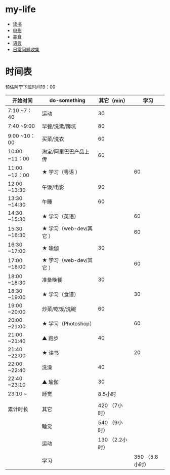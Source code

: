 # my-life

- [读书](./book/README.md)
- [电影](./film/README.md)
- [美食](./food/README.md)
- [语言](./language/README.md)
- [日常问题收集](./problems-accumulated/README.md)


# 时间表
预估阿宁下班时间19：00

| 开始时间      |  do-something             | 其它（min）| 学习   |
| ------------- | ------------------------- | ---------- | -------|
| 7:10 ~7：40   | 运动                     | 30      |        |
| 7:40 ~9:00    | 早餐/洗漱/蹲坑            | 80       |        |
| 9:00 ~10：00  | 买菜/洗衣                 | 60       |        |
| 10:00 ~11：00 | 淘宝/阿里巴巴产品上传     | 60       |        |
| 11:00 ~12：00 | ★ 学习（粤语 ）           |          |  60    |
| 12:00 ~13:30  | 午饭/电影                 | 90       |        |
| 13:30 ~14:30  | 午睡                      | 60       |         |
| 14:30 ~15:30  | ★ 学习（英语）            |          | 60      |
| 15:30 ~16:30  | ★ 学习（web-dev/其它 ）   |          | 60     |
| 16:30 ~17:00  | ★ 瑜伽                   |  30      |         |
| 17:00 ~18:00  | ★ 学习（web-dev/其它 ）   |          | 60     |
| 18:00 ~18:30  | 准备晚餐                  | 30       |         |
| 18:30 ~19:00  | ★ 学习（食谱）            |          | 30     |
| 19:00 ~20:00  | 炒菜/吃饭/洗碗            | 60       |        |
| 20:00 ~21:00  | ★ 学习（Photoshop）       |          | 60     |
| 21:00 ~21:40  | ▲ 跑步                    | 40       |        |
| 21:40 ~22:00  | ★ 读书                    |          | 20    |
| 22:00 ~22:40  | 洗澡                      | 40       |        |
| 22:40 ~23:10  | ▲ 瑜伽                    | 30       |        |
| 23:10 ~       | 睡觉                      | 8.5小时  |        |
|               |                           |          |        |
| 累计时长      | 其它                       | 420 （7小时） |     |
|               | 睡觉                      | 540 （9小时） |      |
|               | 运动                      | 130  （2.2小时）  |        |
|               | 学习                      |            | 350 （5.8小时）|


